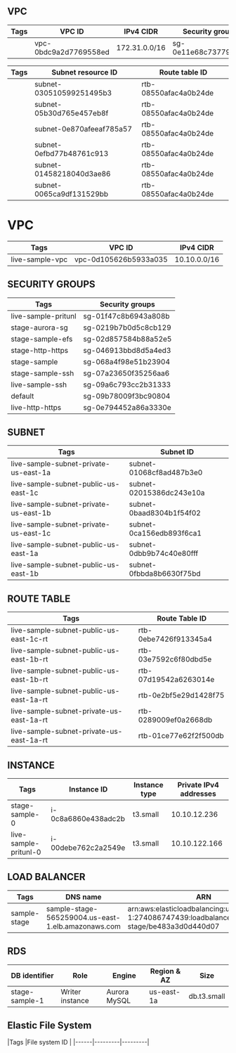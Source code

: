 ## VPC

|Tags|VPC ID |IPv4 CIDR |Security groups|
|------|---------|---------|--------|
||vpc-0bdc9a2d7769558ed|172.31.0.0/16 |sg-0e11e68c73779a250 |

|Tags|Subnet resource ID |Route table ID|
|-------|------|-----|
||subnet-030510599251495b3|rtb-08550afac4a0b24de|
||subnet-05b30d765e457eb8f|rtb-08550afac4a0b24de|
||subnet-0e870afeeaf785a57|rtb-08550afac4a0b24de|
||subnet-0efbd77b48761c913|rtb-08550afac4a0b24de|
||subnet-01458218040d3ae86 |rtb-08550afac4a0b24de|
||subnet-0065ca9df131529bb |rtb-08550afac4a0b24de|

# VPC

|Tags|VPC ID |IPv4 CIDR |
|------|---------|---------|
|live-sample-vpc|vpc-0d105626b5933a035|10.10.0.0/16|

## SECURITY GROUPS

|Tags|Security groups| 
|------|---------|  
|live-sample-pritunl|sg-01f47c8b6943a808b | 
|stage-aurora-sg|sg-0219b7b0d5c8cb129|
|stage-sample-efs|sg-02d857584b88a52e5|
|stage-http-https|sg-046913bbd8d5a4ed3|
|stage-sample|sg-068a4f98e51b23904 |
|stage-sample-ssh|sg-07a23650f35256aa6 |
|live-sample-ssh|sg-09a6c793cc2b31333 |
|default|sg-09b78009f3bc90804 |
|live-http-https|sg-0e794452a86a3330e |

## SUBNET 

|Tags|Subnet ID| 
|------|---------| 
|live-sample-subnet-private-us-east-1a|subnet-01068cf8ad487b3e0 |
|live-sample-subnet-public-us-east-1c|subnet-02015386dc243e10a|
|live-sample-subnet-private-us-east-1b|subnet-0baad8304b1f54f02 |
|live-sample-subnet-private-us-east-1c|subnet-0ca156edb893f6ca1 |
|live-sample-subnet-public-us-east-1a	|subnet-0dbb9b74c40e80fff |
|live-sample-subnet-public-us-east-1b|subnet-0fbbda8b6630f75bd|

## ROUTE TABLE 

|Tags|Route Table ID| 
|------|---------| 
|live-sample-subnet-public-us-east-1c-rt|rtb-0ebe7426f913345a4|
|live-sample-subnet-public-us-east-1b-rt|rtb-03e7592c6f80dbd5e
|live-sample-subnet-public-us-east-1b-rt|rtb-07d19542a6263014e|
|live-sample-subnet-public-us-east-1a-rt|rtb-0e2bf5e29d1428f75|
|live-sample-subnet-private-us-east-1a-rt|rtb-0289009ef0a2668db|
|live-sample-subnet-private-us-east-1a-rt|rtb-01ce77e62f2f500db|

## INSTANCE

|Tags |Instance ID|Instance type|Private IPv4 addresses
|------|---------|---------|--------|
|stage-sample-0|i-0c8a6860e438adc2b|t3.small|10.10.12.236|
|live-sample-pritunl-0|i-00debe762c2a2549e|t3.small|10.10.122.166|

## LOAD BALANCER

|Tags |DNS name |ARN |
|------|------|------|
|sample-stage|sample-stage-565259004.us-east-1.elb.amazonaws.com|arn:aws:elasticloadbalancing:us-east-1:274086747439:loadbalancer/app/sample-stage/be483a3d0d440d07|

## RDS 

|DB identifier |Role| Engine| Region & AZ |Size|
|------|---------|---------|--------|--------|
|stage-sample-1 | Writer instance| Aurora MySQL | us-east-1a |db.t3.small |

## Elastic File System

|Tags |File system ID |
|------|---------|---------|

